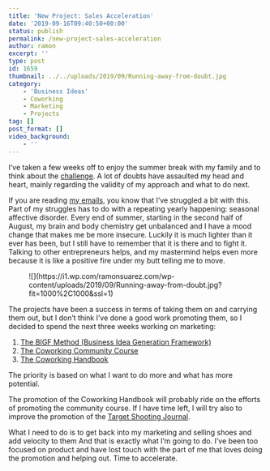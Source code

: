 ```yaml
---
title: 'New Project: Sales Acceleration'
date: '2019-09-16T09:40:50+00:00'
status: publish
permalink: /new-project-sales-acceleration
author: ramon
excerpt: ''
type: post
id: 1659
thumbnail: ../../uploads/2019/09/Running-away-from-doubt.jpg
category:
    - 'Business Ideas'
    - Coworking
    - Marketing
    - Projects
tag: []
post_format: []
video_background:
    - ''
---
```

I’ve taken a few weeks off to enjoy the summer break with my family and to think about the [challenge](https://ramonsuarez.com/launching-at-least-one-project-every-month-my-entrepreneurship-learning-challenge/). A lot of doubts have assaulted my head and heart, mainly regarding the validity of my approach and what to do next.

If you are reading [my emails](https://ramonsuarez.com/do-you-want-to-hear-from-me/), you know that I’ve struggled a bit with this. Part of my struggles has to do with a repeating yearly happening: seasonal affective disorder. Every end of summer, starting in the second half of August, my brain and body chemistry get unbalanced and I have a mood change that makes me be more insecure. Luckily it is much lighter than it ever has been, but I still have to remember that it is there and to fight it. Talking to other entrepreneurs helps, and my mastermind helps even more because it is like a positive fire under my butt telling me to move.

<figure class="wp-block-image">![](https://i1.wp.com/ramonsuarez.com/wp-content/uploads/2019/09/Running-away-from-doubt.jpg?fit=1000%2C1000&ssl=1)</figure>The projects have been a success in terms of taking them on and carrying them out, but I don’t think I’ve done a good work promoting them, so I decided to spend the next three weeks working on marketing:

1. [The BIGF Method (Business Idea Generation Framework)](https://www.bigfmethod.com)
2. [The Coworking Community Course](https://courses.coworkinghandbook.com/course/coworking-community-challenge/)
3. [The Coworking Handbook](https://www.coworkinghandbook.com)

The priority is based on what I want to do more and what has more potential.

The promotion of the Coworking Handbook will probably ride on the efforts of promoting the community course. If I have time left, I will try also to improve the promotion of the [Target Shooting Journal](https://www.olympicpistol.com/target-shooting-journal-paperback-and-pdf/).

What I need to do is to get back into my marketing and selling shoes and add velocity to them And that is exactly what I’m going to do. I’ve been too focused on product and have lost touch with the part of me that loves doing the promotion and helping out. Time to accelerate.
